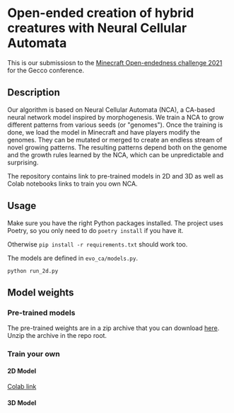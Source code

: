 # Open-ended creation of hybrid creatures with Neural Cellular Automata

This is our submissiosn to the [Minecraft Open-endedness challenge
2021](https://evocraft.life/) for the Gecco conference.

## Description

Our algorithm is based on Neural Cellular Automata (NCA), a CA-based neural
network model inspired by morphogenesis. We train a NCA to grow different
patterns from various seeds (or "genomes"). Once the training is done, we load
the model in Minecraft and have players modify the genomes. They can be
mutated or merged to create an endless stream of novel growing patterns. The
resulting patterns depend both on the genome and the growth rules learned by the
NCA, which can be unpredictable and surprising. 

The repository contains link to pre-trained models in 2D and 3D as well as Colab
notebooks links to train you own NCA. 

## Usage

Make sure you have the right Python packages installed. The project uses Poetry,
so you only need to do `poetry install` if you have it.

Otherwise `pip install -r requirements.txt` should work too. 

The models are defined in `evo_ca/models.py`.

`python run_2d.py`

## Model weights
### Pre-trained models
The pre-trained weights are in a zip archive that you can download
[here](https://drive.google.com/file/d/1zLyXiFTJEi7wCDK7NHZOR7kg0fT_GE_w/view?usp=sharing).
Unzip the archive in the repo root.

### Train your own

#### 2D Model
[Colab link](https://colab.research.google.com/drive/1WEYtcDMm3HNfHHlso_B9SkDU0NivwXbv?usp=sharing)

#### 3D Model
